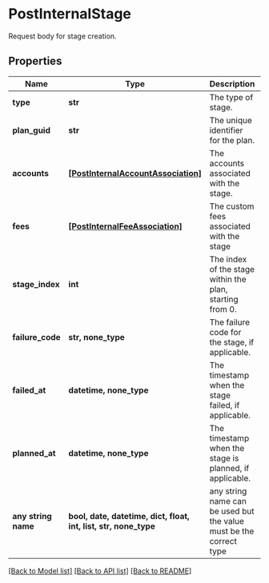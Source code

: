 # PostInternalStage

Request body for stage creation.

## Properties
Name | Type | Description | Notes
------------ | ------------- | ------------- | -------------
**type** | **str** | The type of stage. | 
**plan_guid** | **str** | The unique identifier for the  plan. | 
**accounts** | [**[PostInternalAccountAssociation]**](PostInternalAccountAssociation.md) | The accounts associated with the stage. | 
**fees** | [**[PostInternalFeeAssociation]**](PostInternalFeeAssociation.md) | The custom fees associated with the stage | 
**stage_index** | **int** | The index of the stage within the plan, starting from 0. | 
**failure_code** | **str, none_type** | The failure code for the stage, if applicable. | [optional] 
**failed_at** | **datetime, none_type** | The timestamp when the stage failed, if applicable. | [optional] 
**planned_at** | **datetime, none_type** | The timestamp when the stage is planned, if applicable. | [optional] 
**any string name** | **bool, date, datetime, dict, float, int, list, str, none_type** | any string name can be used but the value must be the correct type | [optional]

[[Back to Model list]](../README.md#documentation-for-models) [[Back to API list]](../README.md#documentation-for-api-endpoints) [[Back to README]](../README.md)


